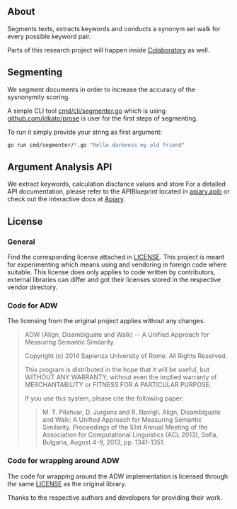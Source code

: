 ## About

Segments texts, extracts keywords and conducts a synonym set walk for every possible keyword pair.

Parts of this research project will happen inside [Colaboratory](https://colab.research.google.com/drive/1iGL_J01I-SAtw2HG8uoJMLgYhYqMzzAK) as well.


## Segmenting

We segment documents in order to increase the accuracy of the sysnonymity scoring.

A simple CLI tool  [cmd/cli/segmenter.go](cmd/cli/segmenter.go) which is using [github.com/jdkato/prose](https://github.com/jdkato/prose) is user for the first steps of segmenting.

To run it simply provide your string as first argument:

```bash
go run cmd/segmenter/*.go "Hello darkness my old friend"
```

## Argument Analysis API

We extract keywords, calculation disctance values and store  For a detailed API documentation, please refer to the APIBlueprint located in [apiary.apib](apiary.apib) or check out the interactive docs at [Apiary](https://argumentanalysisresearch.docs.apiary.io/#).

## License

### General

Find the corresponding license attached in [LICENSE](LICENSE).
This project is meant for experimenting which means using and vendoring in foreign code where suitable.
This license does only applies to code written by contributors, external libraries can differ and got their licenses stored in the respective vendor directory.

### Code for ADW

The licensing from the original project applies without any changes.

>ADW (Align, Disambiguate and Walk) -- A Unified Approach for Measuring Semantic Similarity.
>
>Copyright (c) 2014 Sapienza University of Rome.
>All Rights Reserved.
>
>This program is distributed in the hope that it will be useful, but WITHOUT ANY WARRANTY;
>without even the implied warranty of MERCHANTABILITY or FITNESS FOR A PARTICULAR PURPOSE.
>
>If you use this system, please cite the following paper:
>
>> M. T. Pilehvar, D. Jurgens and R. Navigli. Align, Disambiguate and Walk: A Unified Approach for Measuring Semantic Similarity.
>> Proceedings of the 51st Annual Meeting of the Association for Computational Linguistics (ACL 2013), Sofia, Bulgaria, August 4-9, 2013, pp. 1341-1351.

### Code for wrapping around ADW

The code for wrapping around the ADW implementation is licensed through the same [LICENSE](LICENSE) as the original library.

Thanks to the respective authors and developers for providing their work.

